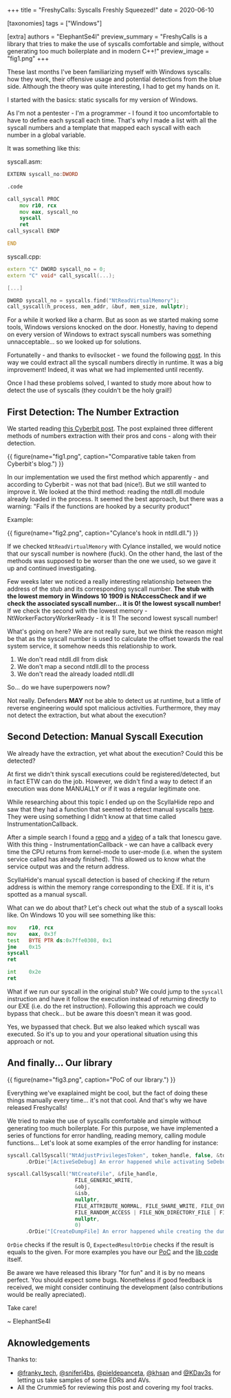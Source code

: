 +++
title = "FreshyCalls: Syscalls Freshly Squeezed!"
date = 2020-06-10

[taxonomies]
tags = ["Windows"]

[extra]
authors = "ElephantSe4l"
preview_summary = "FreshyCalls is a library that tries to make the use of syscalls comfortable and simple, without generating too much boilerplate and in modern C++!"
preview_image = "fig1.png"
+++

These last months I've been familiarizing myself with Windows syscalls: how they work, their offensive usage and potential detections from the blue side. Although the theory was quite interesting, I had to get my hands on it. 

I started with the basics: static syscalls for my version of Windows. 

As I'm not a pentester - I'm a programmer - I found it too uncomfortable to have to define each syscall each time. That's why I made a list with all the syscall numbers and a template that mapped each syscall with each number in a global variable. 

It was something like this:

syscall.asm:
```asm
EXTERN syscall_no:DWORD

.code

call_syscall PROC
    mov r10, rcx
    mov eax, syscall_no
    syscall
    ret
call_syscall ENDP

END
```


syscall.cpp:
```cpp
extern "C" DWORD syscall_no = 0;
extern "C" void* call_syscall(...);

[...]

DWORD syscall_no = syscalls.find("NtReadVirtualMemory");
call_syscall(h_process, mem_addr, &buf, mem_size, nullptr);
```

<!-- more -->

For a while it worked like a charm. But as soon as we started making some tools, Windows versions knocked on the door. Honestly, having to depend on every version of Windows to extract syscall numbers was something unnacceptable... so we looked up for solutions.

Fortunatelly - and thanks to evilsocket - we found the following [post](https://www.evilsocket.net/2014/02/11/on-windows-syscall-mechanism-and-syscall-numbers-extraction-methods/). In this way we could extract all the syscall numbers directly in runtime. It was a big improvement! Indeed, it was what we had implemented until recently.

Once I had these problems solved, I wanted to study more about how to detect the use of syscalls (they couldn't be the holy grail!)

## First Detection: The Number Extraction

We started reading [this Cyberbit post](https://www.cyberbit.com/blog/endpoint-security/malware-mitigation-when-direct-system-calls-are-used/). The post explained three different methods of numbers extraction with their pros and cons - along with their detection. 

{{ figure(name="fig1.png", caption="Comparative table taken from Cyberbit's blog.") }}

In our implementation we used the first method which apparently - and according to Cyberbit - was not that bad (nice!). But we still wanted to improve it. We looked at the third method: reading the ntdll.dll module already loaded in the process. It seemed the best approach, but there was a warning: "Fails if the functions are hooked by a security product"

Example:

{{ figure(name="fig2.png", caption="Cylance's hook in ntdll.dll.") }}

If we checked `NtReadVirtualMemory` with Cylance installed, we would notice that our syscall number is nowhere (fuck). On the other hand, the last of the methods was supposed to be worser than the one we used, so we gave it up and continued investigating.

Few weeks later we noticed a really interesting relationship between the address of the stub and its corresponding syscall number. **The stub with the lowest memory in Windows 10 1909 is NtAccessCheck and if we check the associated syscall number... it is 0! the lowest syscall number!** If we check the second with the lowest memory - NtWorkerFactoryWorkerReady - it is 1! The second lowest syscall number! 

What's going on here? We are not really sure, but we think the reason might be that as the syscall number is used to calculate the offset towards the real system service, it somehow needs this relationship to work.

1. We don't read ntdll.dll from disk
2. We don't map a second ntdll.dll to the process
3. We don't read the already loaded ntdll.dll

So... do we have superpowers now? 

Not really. Defenders **MAY** not be able to detect us at runtime, but a little of reverse engineering would spot malicious activities. Furthermore, they may not detect the extraction, but what about the execution?


## Second Detection: Manual Syscall Execution

We already have the extraction, yet what about the execution? Could this be detected? 

At first we didn't think syscall executions could be registered/detected, but in fact ETW can do the job. However, we didn't find a way to detect if an execution was done MANUALLY or if it was a regular legitimate one.

While researching about this topic I ended up on the ScyllaHide repo and saw that they had a function that seemed to detect manual syscalls [here](https://github.com/x64dbg/ScyllaHide/blob/master/HookLibrary/HookedFunctions.cpp#L176-L187). They were using something I didn't know at that time called InstrumentationCallback. 

After a simple search I found a [repo](https://github.com/ionescu007/HookingNirvana) and a [video](https://www.youtube.com/watch?v=bqU0y4FzvT0) of a talk that Ionescu gave. With this thing - InstrumentationCallback - we can have a callback every time the CPU returns from kernel-mode to user-mode (i.e. when the system service called has already finished). This allowed us to know what the service output was and the return address. 

ScyllaHide's manual syscall detection is based of checking if the return address is within the memory range corresponding to the EXE. If it is, it's spotted as a manual syscall.

What can we do about that? Let's check out what the stub of a syscall looks like. On Windows 10 you will see something like this:

```asm
mov    r10, rcx
mov    eax, 0x3f
test   BYTE PTR ds:0x7ffe0308, 0x1
jne    0x15
syscall
ret

int    0x2e
ret
```

What if we run our syscall in the original stub? We could jump to the `syscall` instruction and have it follow the execution instead of returning directly to our EXE (i.e. do the ret instruction). Following this approach we could bypass that check... but be aware this doesn't mean it was good.

Yes, we bypassed that check. But we also leaked which syscall was executed. So it's up to you and your operational situation using this approach or not.


## And finally... Our library

{{ figure(name="fig3.png", caption="PoC of our library.") }}

Everything we've exaplained might be cool, but the fact of doing these things manually every time... it's not that cool. And that's why we have released Freshycalls!

We tried to make the use of syscalls comfortable and simple without generating too much boilerplate. For this purpose, we have implemented a series of functions for error handling, reading memory, calling module functions... 
Let's look at some examples of the error handling for instance:

```cpp
syscall.CallSyscall("NtAdjustPrivilegesToken", token_handle, false, &token_privileges, sizeof(TOKEN_PRIVILEGES), nullptr, nullptr)
      .OrDie("[ActiveSeDebug] An error happened while activating SeDebug on current token: \"{{result_msg}}\" (Error Code: {{result_as_hex}})");
```

```cpp
syscall.CallSyscall("NtCreateFile", &file_handle,
                      FILE_GENERIC_WRITE,
                      &obj,
                      &isb,
                      nullptr,
                      FILE_ATTRIBUTE_NORMAL, FILE_SHARE_WRITE, FILE_OVERWRITE_IF,
                      FILE_RANDOM_ACCESS | FILE_NON_DIRECTORY_FILE | FILE_SYNCHRONOUS_IO_NONALERT,
                      nullptr,
                      0)
      .OrDie("[CreateDumpFile] An error happened while creating the dump file: \"{{result_msg}}\" (Error Code: {{result_as_hex}})");
```

`OrDie` checks if the result is 0, `ExpectedResultOrDie` checks if the result is equals to the given. For more examples you have our [PoC](https://github.com/Crummie5/Freshycalls_PoC/) and the [lib code](https://github.com/Crummie5/Freshycalls) itself.

Be aware we have released this library "for fun" and it is by no means perfect. You should expect some bugs. Nonetheless if good feedback is received, we might consider continuing the development (also contributions would be really apreciated).

Take care!

~ ElephantSe4l 


## Aknowledgements 

Thanks to:
- [@franky_tech](https://twitter.com/franky_tech),  [@sniferl4bs](https://twitter.com/sniferl4bs), [@pieldepanceta](https://twitter.com/pieldepanceta), [@khsan](https://twitter.com/khsan) and [@KDav3s](https://twitter.com/kdav3s) for letting us take samples of some EDRs and AVs.
- All the Crummie5 for reviewing this post and covering my fool tracks.
